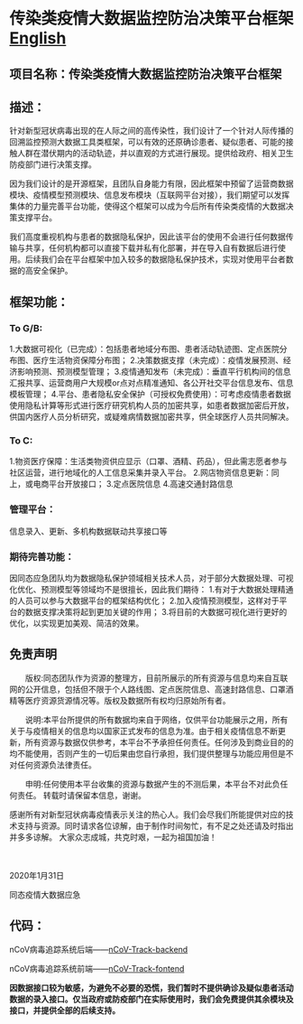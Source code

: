 # 传染类疫情大数据监控防治决策平台框架[English](https://github.com/ttaigithub/nCoV-track/blob/master/README-en.md)

## 项目名称：传染类疫情大数据监控防治决策平台框架

## 描述：

​		针对新型冠状病毒出现的在人际之间的高传染性，我们设计了一个针对人际传播的回溯监控预测大数据工具类框架，可以有效的还原确诊患者、疑似患者、可能的接触人群在潜伏期内的活动轨迹，并以直观的方式进行展现。提供给政府、相关卫生防疫部门进行决策支撑。



​		因为我们设计的是开源框架，且团队自身能力有限，因此框架中预留了运营商数据模块、疫情模型预测模块、信息发布模块（互联网平台对接），我们期望可以发挥集体的力量完善平台功能，使得这个框架可以成为今后所有传染类疫情的大数据决策支撑平台。



​		我们高度重视机构与患者的数据隐私保护，因此该平台的使用不会进行任何数据传输与共享，任何机构都可以直接下载并私有化部署，并在导入自有数据后进行使用。后续我们会在平台框架中加入较多的数据隐私保护技术，实现对使用平台者数据的高安全保护。

## 框架功能：

### To G/B:

1.大数据可视化（已完成）：包括患者地域分布图、患者活动轨迹图、定点医院分布图、医疗生活物资保障分布图；
2.决策数据支撑（未完成）：疫情发展预测、经济影响预测、预测模型管理；
3.疫情通知发布（未完成）：垂直平行机构间的信息汇报共享、运营商用户大规模or点对点精准通知、各公开社交平台信息发布、信息模板管理；
4.平台、患者隐私安全保护（可授权免费使用）：可考虑疫情患者数据使用隐私计算等形式进行医疗研究机构人员的加密共享，如患者数据加密后开放，供国内医疗人员分析研究，或疑难病情数据加密共享，供全球医疗人员共同解决。

### To C:

1.物资医疗保障：生活类物资供应显示（口罩、酒精、药品），但此需志愿者参与社区运营，进行地域化的人工信息采集并录入平台。
2.网店物资信息更新：同上，或电商平台开放接口；
3.定点医院信息
4.高速交通封路信息

### 管理平台：

信息录入、更新、多机构数据联动共享接口等

### 期待完善功能：

因同态应急团队均为数据隐私保护领域相关技术人员，对于部分大数据处理、可视化优化、预测模型等领域均不是很擅长，因此我们期待：
1.有对于大数据处理精通的人员可以参与大数据平台的框架结构优化；
2.加入疫情预测模型，这样对于平台的数据支撑决策将起到更加关键的作用；
3.将目前的大数据可视化进行更好的优化，以实现更加美观、简洁的效果。

## 免责声明

　　版权:同态团队作为资源的整理方，目前所展示的所有资源与信息均来自互联网的公开信息，包括但不限于个人路线图、定点医院信息、高速封路信息、口罩酒精等医疗资源货源情况等。版权及数据所有权均归原始所有者。

　　说明:本平台所提供的所有数据均来自于网络，仅供平台功能展示之用，所有关于与疫情相关的信息均以国家正式发布的信息为准。由于相关疫情信息不断更新，所有资源与数据仅供参考，本平台不予承担任何责任。任何涉及到商业目的的均不能使用，否则产生的一切后果由您自行承担，我们提供整理与功能应用但是不对任何资源负法律责任。

　　申明:任何使用本平台收集的资源与数据产生的不测后果，本平台不对此负任何责任。 转载时请保留本信息，谢谢。

​		感谢所有对新型冠状病毒疫情表示关注的热心人。我们会尽我们所能提供对应的技术支持与资源。同时请求各位谅解，由于制作时间匆忙，有不足之处还请及时指出并多多谅解。
大家众志成城，共克时艰，一起为祖国加油！


　　

2020年1月31日

同态疫情大数据应急



## 代码：

nCoV病毒追踪系统后端——[nCoV-Track-backend](https://github.com/ttaigithub/nCoV-track/tree/master/nCoV-Track-backend)

nCoV病毒追踪系统前端——[nCoV-Track-fontend](https://github.com/ttaigithub/nCoV-track/tree/master/nCoV-Track-fontend)



​		**因数据接口较为敏感，为避免不必要的恐慌，我们暂时不提供确诊及疑似患者活动数据的录入接口。仅当政府或防疫部门在实际使用时，我们会免费提供其余模块及接口，并提供全部的后续支持。**